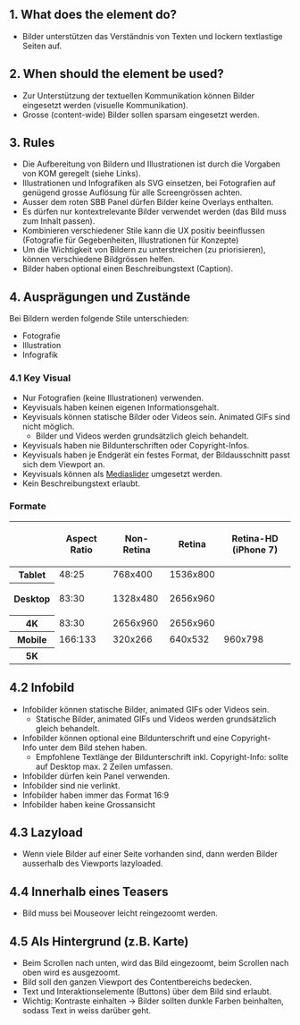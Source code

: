 ## 1. What does the element do?
* Bilder unterstützen das Verständnis von Texten und lockern textlastige Seiten auf.

## 2. When should the element be used?
* Zur Unterstützung der textuellen Kommunikation können Bilder eingesetzt werden (visuelle Kommunikation).
* Grosse (content-wide) Bilder sollen sparsam eingesetzt werden.

## 3. Rules 
* Die Aufbereitung von Bildern und Illustrationen ist durch die Vorgaben von KOM geregelt (siehe Links).
* Illustrationen und Infografiken als SVG einsetzen, bei Fotografien auf genügend grosse Auflösung für alle Screengrössen achten.
* Ausser dem roten SBB Panel dürfen Bilder keine Overlays enthalten.
* Es dürfen nur kontextrelevante Bilder verwendet werden (das Bild muss zum Inhalt passen).
* Kombinieren verschiedener Stile kann die UX positiv beeinflussen (Fotografie für Gegebenheiten, Illustrationen für Konzepte)
* Um die Wichtigkeit von Bildern zu unterstreichen (zu priorisieren), können verschiedene Bildgrössen helfen.
* Bilder haben optional einen Beschreibungstext (Caption).

## 4. Ausprägungen und Zustände 
Bei Bildern werden folgende Stile unterschieden:
* Fotografie
* Illustration
* Infografik

### 4.1 Key Visual 
* Nur Fotografien (keine Illustrationen) verwenden.
* Keyvisuals haben keinen eigenen Informationsgehalt.
* Keyvisuals können statische Bilder oder Videos sein. Animated GIFs sind nicht möglich.
    * Bilder und Videos werden grundsätzlich gleich behandelt.
* Keyvisuals haben nie Bildunterschriften oder Copyright-Infos.
* Keyvisuals haben je Endgerät ein festes Format, der Bildausschnitt passt sich dem Viewport an.
* Keyvisuals können als [Mediaslider](https://digital.sbb.ch/de/website/components/mediaslider) umgesetzt werden.
* Kein Beschreibungstext erlaubt.

### Formate
<table>
   <colgroup>
      <col>
      <col>
      <col>
      <col>
      <col>
   </colgroup>
   <thead>
      <tr role="row">
         <th colspan="1" scope="col">
         </th>
        <th colspan="1" scope="col">
               <p>Aspect Ratio</p>
         </th>
         <th colspan="1" scope="col">
               <p>Non-Retina</p>
         </th>
         <th colspan="1" scope="col">
               <p>Retina</p>
         </th>
         <th colspan="1" scope="col">
					 <p>Retina-HD (iPhone 7)</p>
         </th>
      </tr>
   </thead>
   <tbody>
      <tr>
         <th>Tablet</th>
         <td>48:25</td>
         <td>768x400</td>
         <td>1536x800</td>
         <td colspan="1"><br></td>
      </tr>
      <tr role="row">
         <th colspan="1"><strong>Desktop</strong></th>
         <td colspan="1">
            <p>83:30</p>
         </td>
         <td>
            <p>1328x480</p>
         </td>
         <td>
            <p>2656x960</p>
         </td>
         <td colspan="1" c><br></td>
      </tr>
      <tr role="row">
         <th colspan="1">4K</th>
         <td colspan="1">83:30</td>
         <td colspan="1">2656x960</td>
         <td colspan="1">2656x960</td>
         <td colspan="1"><br></td>
      </tr>
      <tr role="row">
         <th colspan="1">Mobile</th>
         <td colspan="1">166:133</td>
         <td colspan="1">320x266</td>
         <td colspan="1">640x532</td>
         <td colspan="1">960x798</td>
      </tr>
      <tr role="row">
         <th colspan="1">5K</th>
         <td colspan="1"><br></td>
         <td colspan="1"><br></td>
         <td colspan="1"><br></td>
         <td colspan="1"><br></td>
      </tr>
   </tbody>
</table>


## 4.2 Infobild 
* Infobilder können statische Bilder, animated GIFs oder Videos sein.
    * Statische Bilder, animated GIFs und Videos werden grundsätzlich gleich behandelt.
* Infobilder können optional eine Bildunterschrift und eine Copyright-Info unter dem Bild stehen haben.
    * Empfohlene Textlänge der Bildunterschrift inkl. Copyright-Info: sollte auf Desktop max. 2 Zeilen umfassen.
* Infobilder dürfen kein Panel verwenden.
* Infobilder sind nie verlinkt.
* Infobilder haben immer das Format 16:9
* Infobilder haben keine Grossansicht

## 4.3 Lazyload 
* Wenn viele Bilder auf einer Seite vorhanden sind, dann werden Bilder ausserhalb des Viewports lazyloaded.

## 4.4 Innerhalb eines Teasers
* Bild muss bei Mouseover leicht reingezoomt werden.

## 4.5 Als Hintergrund (z.B. Karte)
* Beim Scrollen nach unten, wird das Bild eingezoomt, beim Scrollen nach oben wird es ausgezoomt.
* Bild soll den ganzen Viewport des Contentbereichs bedecken.
* Text und Interaktionselemente (Buttons) über dem Bild sind erlaubt.
* Wichtig: Kontraste einhalten → Bilder sollten dunkle Farben beinhalten, sodass Text in weiss darüber geht.